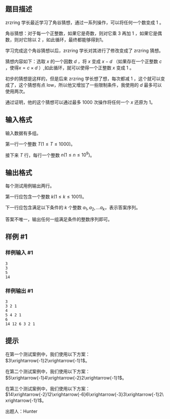 ## 题目描述

zrzring 学长最近学习了角谷猜想，通过一系列操作，可以将任何一个数变成 $1$ 。

角谷猜想：对于每一个正整数，如果它是奇数，则对它乘 $3$ 再加 $1$ ，如果它是偶数，则对它除以 $2$ ，如此循环，最终都能够得到1。

学习完成这个角谷猜想以后，zrzring 学长对其进行了修改变成了 zrzring 猜想。

猜想内容如下：选取 $x$ 的一个因数 $d$ ，将 $x$ 变成 $x-d$ （如果存在一个正整数 $c$ ，使得$x=c \times d$ ）,如此循环，就可以使得一个正整数 $x$ 变成 $1$ 。

初步的猜想是这样的，但是后来 zrzring 学长想了想，每次都减 $1$ ，这个就可以变成了，这个猜想有点 low，所以他又增加了一些限制条件，我使用的 $d$ 最多可以使用两次。

通过证明，他的这个猜想可以通过最多 $1000$ 次操作将任何一个 $x$ 还原为 $1$。

## 输入格式

输入数据有多组。

第一行一个整数 $T(1\leq T \leq 1000)$。

接下来 $T$ 行，每行一个整数 $n(1\leq n \leq 10^9)$。

## 输出格式

每个测试用例输出两行。

第一行应包含一个整数 $k(1 \leq k \leq 1001)$。

下一行应包含满足以下条件的 $k$ 个整数 $a_1,a_2,... a_k$，表示答案序列。

答案不唯一，输出任何一组满足条件的整数序列即可。

## 样例 #1

### 样例输入 #1

```
3
3
5
14
```

### 样例输出 #1

```
3
3 2 1
4
5 4 2 1
6
14 12 6 3 2 1
```

## 提示

在第一个测试案例中，我们使用以下方案：$3\xrightarrow{-1}2\xrightarrow{-1}1$。

在第二个测试案例中，我们使用以下方案：$5\xrightarrow{-1}4\xrightarrow{-2}2\xrightarrow{-1}1$。

在第三个测试案例中，我们使用以下方案：$14\xrightarrow{-2}12\xrightarrow{-6}6\xrightarrow{-3}3\xrightarrow{-1}2\xrightarrow{-1}1$。

出题人：Hunter